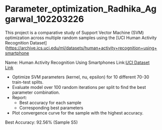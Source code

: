 # Parameter_optimization_Radhika_Aggarwal_102203226

This project is a comparative study of Support Vector Machine (SVM) optimization across multiple random samples using the [UCI Human Activity Recognition Dataset](https://archive.ics.uci.edu/ml/datasets/human+activity+recognition+using+smartphone

Name: Human Activity Recognition Using Smartphones
Link:[UCI Dataset Link](https://archive.ics.uci.edu/ml/datasets/human+activity+recognition+using+smartphones)

- Optimize SVM parameters (kernel, nu, epsilon) for 10 different 70-30 train-test splits.
- Evaluate model over 100 random iterations per split to find the best parameter combination.
- Report:
  - Best accuracy for each sample
  - Corresponding best parameters
- Plot convergence curve for the sample with the highest accuracy.

Best Accuracy: 92.56% (Sample S5)





